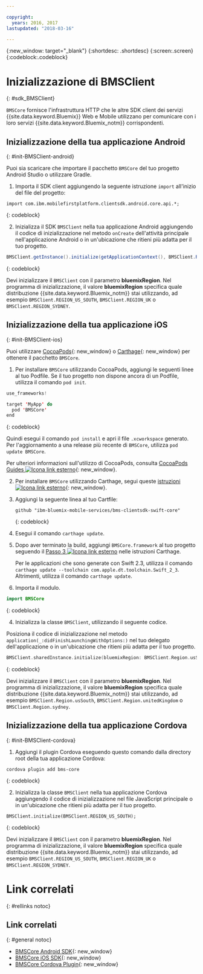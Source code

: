 ```yaml
---

copyright:
  years: 2016, 2017
lastupdated: "2018-03-16"

---
```

{:new_window: target="_blank"}
{:shortdesc: .shortdesc}
{:screen:.screen}
{:codeblock:.codeblock}

# Inizializzazione di BMSClient
{: #sdk_BMSClient}

`BMSCore` fornisce l'infrastruttura HTTP che le altre SDK client dei servizi {{site.data.keyword.Bluemix}} Web e Mobile utilizzano per comunicare con i loro servizi {{site.data.keyword.Bluemix_notm}} corrispondenti. 


## Inizializzazione della tua applicazione Android
{: #init-BMSClient-android}

Puoi sia scaricare che importare il pacchetto `BMSCore` del tuo progetto Android Studio o utilizzare Gradle.

1. Importa il SDK client aggiungendo la seguente istruzione `import` all'inizio del file del progetto:

  ```
  import com.ibm.mobilefirstplatform.clientsdk.android.core.api.*;
  ```
  {: codeblock}

2. Inizializza il SDK `BMSClient` nella tua applicazione Android aggiungendo il codice di inizializzazione nel metodo `onCreate` dell'attività principale nell'applicazione Android o in un'ubicazione che ritieni più adatta per il tuo progetto.

  ```Java
  BMSClient.getInstance().initialize(getApplicationContext(), BMSClient.REGION_US_SOUTH); // Assicurati che punti alla tua regione
  ```
  {: codeblock}

  Devi inizializzare il `BMSClient` con il parametro **bluemixRegion**. Nel programma di inizializzazione, il valore **bluemixRegion** specifica quale distribuzione {{site.data.keyword.Bluemix_notm}} stai utilizzando, ad esempio `BMSClient.REGION_US_SOUTH`, `BMSClient.REGION_UK` o `BMSClient.REGION_SYDNEY`.


## Inizializzazione della tua applicazione iOS
{: #init-BMSClient-ios}

Puoi utilizzare [CocoaPods](https://cocoapods.org){: new_window} o [Carthage](https://github.com/Carthage/Carthage){: new_window} per ottenere il pacchetto `BMSCore`.

1. Per installare `BMSCore` utilizzando CocoaPods, aggiungi le seguenti linee al tuo Podfile. Se il tuo progetto non dispone ancora di un Podfile, utilizza il comando `pod init`.

  ```Swift
  use_frameworks!

  target 'MyApp' do
    pod 'BMSCore'
  end
  ```
  {: codeblock}

  Quindi esegui il comando `pod install` e apri il file `.xcworkspace` generato. Per l'aggiornamento a una release più recente di `BMSCore`, utilizza `pod update BMSCore`.

  Per ulteriori informazioni sull'utilizzo di CocoaPods, consulta [CocoaPods Guides ![Icona link esterno](../../icons/launch-glyph.svg "Icona link esterno")](https://guides.cocoapods.org/using/index.html){: new_window}.

2. Per installare `BMSCore` utilizzando Carthage, segui queste [istruzioni ![Icona link esterno](../../icons/launch-glyph.svg "Icona link esterno")](https://github.com/Carthage/Carthage#getting-started){: new_window}.

  1. Aggiungi la seguente linea al tuo Cartfile:

      ```
      github "ibm-bluemix-mobile-services/bms-clientsdk-swift-core"
      ```
      {: codeblock}

  2. Esegui il comando `carthage update`.

  3. Dopo aver terminato la build, aggiungi `BMSCore.framework` al tuo progetto seguendo il [Passo 3 ![Icona link esterno](../../icons/launch-glyph.svg "Icona link esterno")](https://github.com/Carthage/Carthage#getting-started) nelle istruzioni Carthage.

      Per le applicazioni che sono generate con Swift 2.3, utilizza il comando `carthage update --toolchain com.apple.dt.toolchain.Swift_2_3`. Altrimenti, utilizza il comando `carthage update`.

3. Importa il modulo.

  ```Swift
  import BMSCore
  ```
  {: codeblock}

4. Inizializza la classe `BMSClient`, utilizzando il seguente codice.

  Posiziona il codice di inizializzazione nel metodo `application(_:didFinishLaunchingWithOptions:)` nel tuo delegato dell'applicazione o in un'ubicazione che ritieni più adatta per il tuo progetto.

  ```Swift
  BMSClient.sharedInstance.initialize(bluemixRegion: BMSClient.Region.usSouth) // Assicurati che punti alla tua regione
  ```
  {: codeblock}

  Devi inizializzare il `BMSClient` con il parametro **bluemixRegion**. Nel programma di inizializzazione, il valore **bluemixRegion** specifica quale distribuzione {{site.data.keyword.Bluemix_notm}} stai utilizzando, ad esempio `BMSClient.Region.usSouth`, `BMSClient.Region.unitedKingdom` o `BMSClient.Region.sydney`. 


## Inizializzazione della tua applicazione Cordova
{: #init-BMSClient-cordova}

1. Aggiungi il plugin Cordova eseguendo questo comando dalla directory root della tua applicazione Cordova:

  ```
  cordova plugin add bms-core
  ```
  {: codeblock}

2. Inizializza la classe `BMSClient` nella tua applicazione Cordova aggiungendo il codice di inizializzazione nel file JavaScript principale o in un'ubicazione che ritieni più adatta per il tuo progetto.

  ```
  BMSClient.initialize(BMSClient.REGION_US_SOUTH);
  ```
  {: codeblock}

  Devi inizializzare il `BMSClient` con il parametro **bluemixRegion**. Nel programma di inizializzazione, il valore **bluemixRegion** specifica quale distribuzione {{site.data.keyword.Bluemix_notm}} stai utilizzando, ad esempio `BMSClient.REGION_US_SOUTH`, `BMSClient.REGION_UK` o `BMSClient.REGION_SYDNEY`.


# Link correlati
{: #rellinks notoc}

## Link correlati
{: #general notoc}

* [BMSCore Android SDK](https://github.com/ibm-bluemix-mobile-services/bms-clientsdk-android-core){: new_window}
* [BMSCore iOS SDK](https://github.com/ibm-bluemix-mobile-services/bms-clientsdk-swift-core){: new_window}
* [BMSCore Cordova Plugin](https://github.com/ibm-bluemix-mobile-services/bms-clientsdk-cordova-plugin-core){: new_window}
